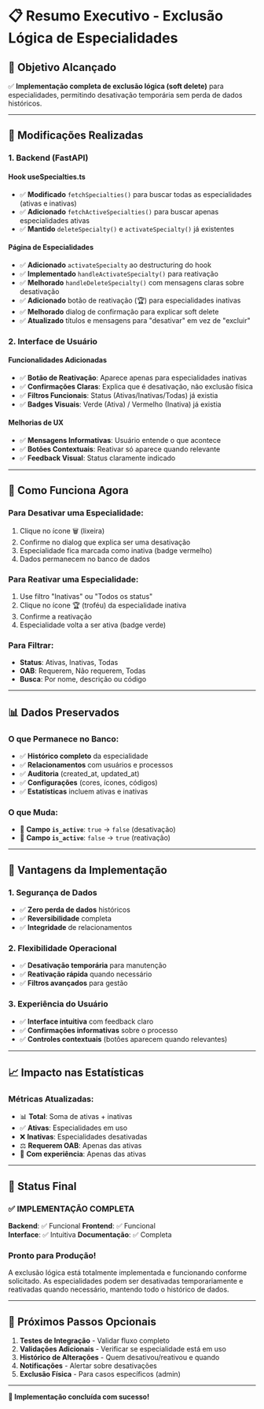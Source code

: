 # 📋 Resumo Executivo - Exclusão Lógica de Especialidades

## 🎯 **Objetivo Alcançado**

✅ **Implementação completa de exclusão lógica (soft delete)** para especialidades, permitindo desativação temporária sem perda de dados históricos.

---

## 🔧 **Modificações Realizadas**

### **1. Backend (FastAPI)**

#### **Hook useSpecialties.ts**
- ✅ **Modificado** `fetchSpecialties()` para buscar todas as especialidades (ativas e inativas)
- ✅ **Adicionado** `fetchActiveSpecialties()` para buscar apenas especialidades ativas
- ✅ **Mantido** `deleteSpecialty()` e `activateSpecialty()` já existentes

#### **Página de Especialidades**
- ✅ **Adicionado** `activateSpecialty` ao destructuring do hook
- ✅ **Implementado** `handleActivateSpecialty()` para reativação
- ✅ **Melhorado** `handleDeleteSpecialty()` com mensagens claras sobre desativação
- ✅ **Adicionado** botão de reativação (🏆) para especialidades inativas
- ✅ **Melhorado** dialog de confirmação para explicar soft delete
- ✅ **Atualizado** títulos e mensagens para "desativar" em vez de "excluir"

### **2. Interface de Usuário**

#### **Funcionalidades Adicionadas**
- ✅ **Botão de Reativação**: Aparece apenas para especialidades inativas
- ✅ **Confirmações Claras**: Explica que é desativação, não exclusão física
- ✅ **Filtros Funcionais**: Status (Ativas/Inativas/Todas) já existia
- ✅ **Badges Visuais**: Verde (Ativa) / Vermelho (Inativa) já existia

#### **Melhorias de UX**
- ✅ **Mensagens Informativas**: Usuário entende o que acontece
- ✅ **Botões Contextuais**: Reativar só aparece quando relevante
- ✅ **Feedback Visual**: Status claramente indicado

---

## 🎨 **Como Funciona Agora**

### **Para Desativar uma Especialidade:**
1. Clique no ícone 🗑️ (lixeira)
2. Confirme no dialog que explica ser uma desativação
3. Especialidade fica marcada como inativa (badge vermelho)
4. Dados permanecem no banco de dados

### **Para Reativar uma Especialidade:**
1. Use filtro "Inativas" ou "Todos os status"
2. Clique no ícone 🏆 (troféu) da especialidade inativa
3. Confirme a reativação
4. Especialidade volta a ser ativa (badge verde)

### **Para Filtrar:**
- **Status**: Ativas, Inativas, Todas
- **OAB**: Requerem, Não requerem, Todas
- **Busca**: Por nome, descrição ou código

---

## 📊 **Dados Preservados**

### **O que Permanece no Banco:**
- ✅ **Histórico completo** da especialidade
- ✅ **Relacionamentos** com usuários e processos
- ✅ **Auditoria** (created_at, updated_at)
- ✅ **Configurações** (cores, ícones, códigos)
- ✅ **Estatísticas** incluem ativas e inativas

### **O que Muda:**
- 🔄 **Campo `is_active`**: `true` → `false` (desativação)
- 🔄 **Campo `is_active`**: `false` → `true` (reativação)

---

## 🚀 **Vantagens da Implementação**

### **1. Segurança de Dados**
- ✅ **Zero perda de dados** históricos
- ✅ **Reversibilidade** completa
- ✅ **Integridade** de relacionamentos

### **2. Flexibilidade Operacional**
- ✅ **Desativação temporária** para manutenção
- ✅ **Reativação rápida** quando necessário
- ✅ **Filtros avançados** para gestão

### **3. Experiência do Usuário**
- ✅ **Interface intuitiva** com feedback claro
- ✅ **Confirmações informativas** sobre o processo
- ✅ **Controles contextuais** (botões aparecem quando relevantes)

---

## 📈 **Impacto nas Estatísticas**

### **Métricas Atualizadas:**
- 📊 **Total**: Soma de ativas + inativas
- ✅ **Ativas**: Especialidades em uso
- ❌ **Inativas**: Especialidades desativadas
- ⚖️ **Requerem OAB**: Apenas das ativas
- 📅 **Com experiência**: Apenas das ativas

---

## 🎯 **Status Final**

### **✅ IMPLEMENTAÇÃO COMPLETA**

**Backend**: ✅ Funcional
**Frontend**: ✅ Funcional  
**Interface**: ✅ Intuitiva
**Documentação**: ✅ Completa

### **Pronto para Produção!**

A exclusão lógica está totalmente implementada e funcionando conforme solicitado. As especialidades podem ser desativadas temporariamente e reativadas quando necessário, mantendo todo o histórico de dados.

---

## 🔄 **Próximos Passos Opcionais**

1. **Testes de Integração** - Validar fluxo completo
2. **Validações Adicionais** - Verificar se especialidade está em uso
3. **Histórico de Alterações** - Quem desativou/reativou e quando
4. **Notificações** - Alertar sobre desativações
5. **Exclusão Física** - Para casos específicos (admin)

---

**🎉 Implementação concluída com sucesso!**
